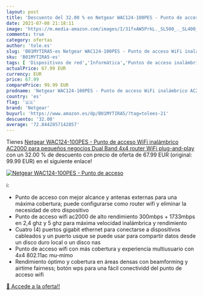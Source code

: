 ```yaml
---
layout: post
title: 'Descuento del 32.00 % en Netgear WAC124-100PES - Punto de acceso '
date: 2021-07-08 21:18:11
image: 'https://m.media-amazon.com/images/I/31fxAW5PrkL._SL500_._SL400_.jpg'
comments: true
category: ofertas
author: 'tole.es'
slug: 'B01MYTIRA5-es Netgear WAC124-100PES - Punto de acceso WiFi inalámbrico...'
sku: 'B01MYTIRA5-es'
tags: [ 'Dispositivos de red','Informática','Puntos de acceso inalámbrico','netgear','wifi', ]
actualPrice: 67.99 EUR
currency: EUR
price: 67.99
comparePrice: 99.99 EUR
prodname: 'Netgear WAC124-100PES - Punto de acceso WiFi inalámbrico AC2000 para pequeños negocios  Dual Band 4x4  router WiFi plug-and-play '
country: 'es'
flag: '🇪🇸'
brand: 'Netgear'
buyurl: 'https://www.amazon.es/dp/B01MYTIRA5/?tag=tolees-21'
descuento: '32.00'
average: '72.8442857142857'
---
```


Tienes [Netgear WAC124-100PES - Punto de acceso WiFi inalámbrico AC2000 para pequeños negocios  Dual Band 4x4  router WiFi plug-and-play ](https://www.amazon.es/dp/B01MYTIRA5/?tag=tolees-21) con un 32.00 % de descuento con precio de oferta de 67.99 EUR (original: 99.99 EUR) en el siguiente enlace!

[![Netgear WAC124-100PES - Punto de acceso ](https://m.media-amazon.com/images/I/31fxAW5PrkL._SL500_._SL400_.jpg)](https://www.amazon.es/dp/B01MYTIRA5/?tag=tolees-21)

ℹ️:

- Punto de acceso con mejor alcance y antenas externas para una máxima cobertura; puede configurarse como router wifi y eliminar la necesidad de otro dispositivo
- Punto de acceso wifi ac2000 de alto rendimiento 300mbps + 1733mbps en 2,4 ghz y 5 ghz para máxima velocidad inalámbrica y rendimiento
- Cuatro (4) puertos gigabit ethernet para conectarse a dispositivos cableados y un puerto usque se puede usar para compartir datos desde un disco duro local o un disco nas
- Punto de acceso wifi con más cobertura y experiencia multiusuario con 4x4 802.11ac mu-mimo
- Rendimiento óptimo y cobertura en áreas densas con beamforming y airtime fairness; botón wps para una fácil conectividd del punto de acceso wifi

[🛒 Accede a la oferta!!](https://www.amazon.es/dp/B01MYTIRA5/?tag=tolees-21)
